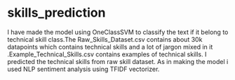 # skills_prediction
I have made the model using OneClassSVM to classify the text if it belong to technical skill class.The Raw_Skills_Dataset.csv contains about 30k datapoints which contains technical skills and a lot of jargon mixed in it .Example_Technical_Skills.csv contains examples of technical skills. I predicted the technical skills from raw skill dataset. As in making the model i used NLP sentiment analysis using TFIDF vectorizer.

